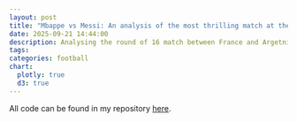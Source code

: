 ```yaml
---
layout: post
title: "Mbappe vs Messi: An analysis of the most thrilling match at the 2018 FIFA World Cup — part 1"
date: 2025-09-21 14:44:00
description: Analysing the round of 16 match between France and Argetnina at the 2018 FIFA World Cup
tags:
categories: football
chart:
  plotly: true
  d3: true
---
```


All code can be found in my repository [here](https://github.com/yucheng-fu/football_analytics).
